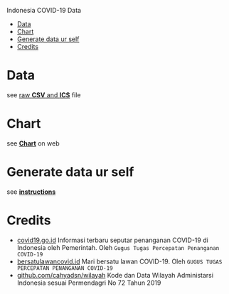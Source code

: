 Indonesia COVID-19 Data

- [Data](#data)
- [Chart](#chart)
- [Generate data ur self](#generate-data-ur-self)
- [Credits](#credits)

# Data

see [raw **CSV** and **ICS**](https://github.com/aiosk/covidn/blob/master/cli/dist) file

# Chart

see [**Chart**](https://aiosk.github.io/covidn/) on web

# Generate data ur self

see [**instructions**](https://github.com/aiosk/covidn/blob/master/cli)

# Credits

- [covid19.go.id](https://covid19.go.id/peta-sebaran)
  Informasi terbaru seputar penanganan COVID-19 di Indonesia oleh Pemerintah. Oleh `Gugus Tugas Percepatan Penanganan COVID-19`
- [bersatulawancovid.id](https://www.bersatulawancovid.id/)
  Mari bersatu lawan COVID-19. Oleh `GUGUS TUGAS PERCEPATAN PENANGANAN COVID-19`
- [github.com/cahyadsn/wilayah](https://github.com/cahyadsn/wilayah)
  Kode dan Data Wilayah Administarsi Indonesia sesuai Permendagri No 72 Tahun 2019

<!-- Yet another grafik.
- Data resmi covid19.go.id
- Mobile friendly
- Kasus harian / periode
- Grafik nasional / provinsi
- Dataset kasus harian konfirmasi, sembuh, meninggal, dirawat / diisolasi
- Unduh grafik
- Unduh data CSV

https://aiosk.github.io/covidn/ -->
